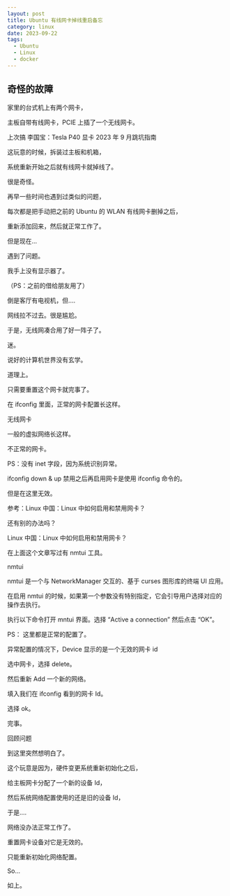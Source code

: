 ```yaml
---
layout: post
title: Ubuntu 有线网卡掉线重启备忘
category: linux
date: 2023-09-22
tags:
  - Ubuntu
  - Linux
  - docker
---
```


## 奇怪的故障

家里的台式机上有两个网卡，

主板自带有线网卡，PCIE 上插了一个无线网卡。

上次搞 李国宝：Tesla P40 显卡 2023 年 9 月跳坑指南

这玩意的时候，拆装过主板和机箱，

系统重新开始之后就有线网卡就掉线了。

很是奇怪。

再早一些时间也遇到过类似的问题，

每次都是把手动把之前的 Ubuntu 的 WLAN 有线网卡删掉之后，

重新添加回来，然后就正常工作了。

但是现在...

遇到了问题。

我手上没有显示器了。

（PS：之前的借给朋友用了）

倒是客厅有电视机，但....

网线拉不过去。很是尴尬。

于是，无线网凑合用了好一阵子了。

迷。

说好的计算机世界没有玄学。

道理上。

只需要重置这个网卡就完事了。

在 ifconfig 里面，正常的网卡配置长这样。

无线网卡

一般的虚拟网络长这样。

不正常的网卡。

PS：没有 inet 字段，因为系统识别异常。

ifconfig down & up
禁用之后再启用网卡是使用 ifconfig 命令的。

但是在这里无效。

参考：Linux 中国：Linux 中如何启用和禁用网卡？

还有别的办法吗？

Linux 中国：Linux 中如何启用和禁用网卡？

在上面这个文章写过有 nmtui 工具。

nmtui

nmtui 是一个与 NetworkManager 交互的、基于 curses 图形库的终端 UI 应用。

在启用 nmtui 的时候，如果第一个参数没有特别指定，它会引导用户选择对应的操作去执行。

执行以下命令打开 mntui 界面。选择 “Active a connection” 然后点击 “OK”。

PS： 这里都是正常的配置了。

异常配置的情况下，Device 显示的是一个无效的网卡 id

选中网卡，选择 delete。

然后重新 Add 一个新的网络。

填入我们在 ifconfig 看到的网卡 Id。

选择 ok。

完事。

回顾问题

到这里突然想明白了。

这个玩意是因为，硬件变更系统重新初始化之后，

给主板网卡分配了一个新的设备 Id，

然后系统网络配置使用的还是旧的设备 Id，

于是....

网络没办法正常工作了。

重置网卡设备对它是无效的。

只能重新初始化网络配置。

So...

如上。
